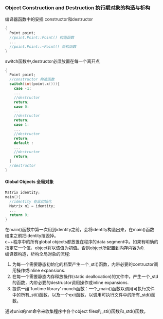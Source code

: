 ### Object Construction and Destruction 执行期对象的构造与析构
编译器函数中的安插 constructor和destructor
```cpp
{
  Point point;
  //point.Point::Point() 构造函数
  ...
  //point.Point::~Point() 析构函数
}
```
switch函数中,destructor必须放置在每一个离开点
```cpp
{
  Point point;
  //constructor 构造函数
  switch(int(point.x())){
    case -1:
    ...
    //destructor
    return;
    case 0:
    ...
    //destructor
    return;
    case 1:
    ...
    //destructor
    return;
    default :
    ...
    //destructor
    return;
  }
  //destructor
}
```
#### Global Objects 全局对象
```cpp
Matrix identity;
main(){
  //identity 在此初始化
  Matrix m1 = identity;
  ...
  return 0;
}
```
在main()函数中第一次用到identity之前，会将identity构造出来，在main()函数结束之前把identity摧毁掉。  
c++程序中的所有global objects都放置在程序的data segment中。如果有明确的指定它一个值，object将以该值为初值。否则object所配置到内存内容为0.  
编译器构造，析构全局对象的流程:
1. 为每一个需要静态初始化的档案产生一个_sti()函数，内带必要的contructor调用操作或inline expansions.
2. 在每一个需要静态内存释放操作(static deallocation)的文件中，产生一个_std的函数，内带必要的destructor调用操作或inline expansions.
3. 提供一组'funtime library' munch函数：一个_main()函数以调用可执行文件中的所有_sti()函数，以及一个exit函数，以调用可执行文件中的所有_std()函数。  

通过unix的nm命令来收集程序中各个object files的_sti()函数和_std()函数。
